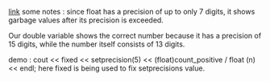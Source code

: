 [link](https://www.programiz.com/cpp-programming/float-double)
some notes :
since float has a precision of up to only 7 digits, it shows garbage values after its precision is exceeded.

Our double variable shows the correct number because it has a precision of 15 digits, while the number itself consists of 13 digits.

demo :
cout << fixed << setprecision(5) << (float)count_positive / float (n) << endl;
here fixed is being used to fix setprecisions value.
